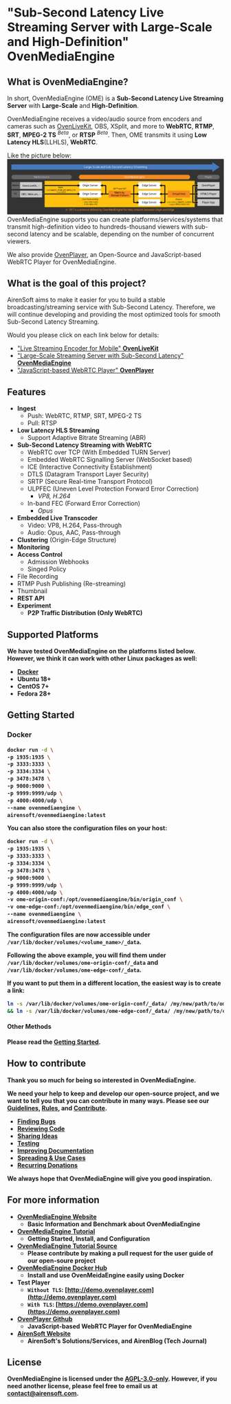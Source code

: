 # "Sub-Second Latency Live Streaming Server with Large-Scale and High-Definition" OvenMediaEngine


## What is OvenMediaEngine?

In short, OvenMediaEngine (OME) is a <b>Sub-Second Latency Live Streaming Server</b> with <b>Large-Scale</b> and <b>High-Definition</b>.

OvenMediaEngine receives a video/audio source from encoders and cameras such as [OvenLiveKit](https://www.ovenmediaengine.com/olk), OBS, XSplit, and more to <b>WebRTC</b>, <b>RTMP</b>, <b>SRT</b>, <b>MPEG-2 TS</b> <sup><i>Beta</sup></i>, or <b>RTSP</b> <sup><i>Beta</sup></i>.  Then, OME transmits it using <b>Low Latency HLS</b>(LLHLS), <b>WebRTC</b>.

Like the picture below:
<img src="dist/OME_Overview_GitHub_220117.svg" style="max-width: 100%; height: auto;">
OvenMediaEngine supports you can create platforms/services/systems that transmit high-definition video to hundreds-thousand viewers with sub-second latency and be scalable, depending on the number of concurrent viewers.

We also provide [OvenPlayer](https://github.com/AirenSoft/OvenPlayer), an Open-Source and JavaScript-based WebRTC Player for OvenMediaEngine.


## What is the goal of this project?

AirenSoft aims to make it easier for you to build a stable broadcasting/streaming service with Sub-Second Latency.
Therefore, we will continue developing and providing the most optimized tools for smooth Sub-Second Latency Streaming.

Would you please click on each link below for details:
* ["Live Streaming Encoder for Mobile" <b>OvenLiveKit](https://www.ovenmediaengine.com/olk)</b>
* ["Large-Scale Streaming Server with Sub-Second Latency" <b>OvenMediaEngine](https://www.ovenmediaengine.com/ome)</b>
* ["JavaScript-based WebRTC Player" <b>OvenPlayer](https://www.ovenmediaengine.com/ovenplayer)</b>


## Features

* <b>Ingest</b>
  * Push: WebRTC, RTMP, SRT, MPEG-2 TS
  * Pull: RTSP
* <b>Low Latency HLS Streaming</b> 
  * Support Adaptive Bitrate Streaming (ABR)
* <b>Sub-Second Latency Streaming with WebRTC</b>
  * WebRTC over TCP (With Embedded TURN Server)
  * Embedded WebRTC Signalling Server (WebSocket based)
  * ICE (Interactive Connectivity Establishment)
  * DTLS (Datagram Transport Layer Security)
  * SRTP (Secure Real-time Transport Protocol)
  * ULPFEC (Uneven Level Protection Forward Error Correction)
    * <i>VP8, H.264</i>
  * In-band FEC (Forward Error Correction)
    * <i>Opus</i>
* <b>Embedded Live Transcoder</b>
  * Video: VP8, H.264, Pass-through
  * Audio: Opus, AAC, Pass-through
* <b>Clustering</b> (Origin-Edge Structure)
* <b>Monitoring</b>
* <b>Access Control</b>
  * Admission Webhooks
  * Singed Policy
* File Recording
* RTMP Push Publishing (Re-streaming)
* Thumbnail
* <b>REST API<b>
* <b>Experiment</b>
  * P2P Traffic Distribution (Only WebRTC)


## Supported Platforms

We have tested OvenMediaEngine on the platforms listed below. However, we think it can work with other Linux packages as well:

* [Docker](https://hub.docker.com/r/airensoft/ovenmediaengine)
* Ubuntu 18+
* CentOS 7+
* Fedora 28+


## Getting Started

### Docker

```bash
docker run -d \
-p 1935:1935 \
-p 3333:3333 \
-p 3334:3334 \
-p 3478:3478 \
-p 9000:9000 \
-p 9999:9999/udp \
-p 4000:4000/udp \
--name ovenmediaengine \
airensoft/ovenmediaengine:latest
```

You can also store the configuration files on your host:

```bash
docker run -d \
-p 1935:1935 \
-p 3333:3333 \
-p 3334:3334 \
-p 3478:3478 \
-p 9000:9000 \
-p 9999:9999/udp \
-p 4000:4000/udp \
-v ome-origin-conf:/opt/ovenmediaengine/bin/origin_conf \
-v ome-edge-conf:/opt/ovenmediaengine/bin/edge_conf \
--name ovenmediaengine \
airensoft/ovenmediaengine:latest
```

The configuration files are now accessible under `/var/lib/docker/volumes/<volume_name>/_data`.

Following the above example, you will find them under `/var/lib/docker/volumes/ome-origin-conf/_data` and `/var/lib/docker/volumes/ome-edge-conf/_data`.

If you want to put them in a different location, the easiest way is to create a link:
```bash
ln -s /var/lib/docker/volumes/ome-origin-conf/_data/ /my/new/path/to/ome-origin-conf \
&& ln -s /var/lib/docker/volumes/ome-edge-conf/_data/ /my/new/path/to/ome-edge-conf
```

#### Other Methods

Please read the [Getting Started](https://airensoft.gitbook.io/ovenmediaengine/getting-started).


## How to contribute

Thank you so much for being so interested in OvenMediaEngine.

We need your help to keep and develop our open-source project, and we want to tell you that you can contribute in many ways. Please see our [Guidelines](CONTRIBUTING.md), [Rules](CODE_OF_CONDUCT.md), and [Contribute](https://www.ovenmediaengine.com/contribute).

- [Finding Bugs](https://github.com/AirenSoft/OvenMediaEngine/blob/master/CONTRIBUTING.md#finding-bugs)
- [Reviewing Code](https://github.com/AirenSoft/OvenMediaEngine/blob/master/CONTRIBUTING.md#reviewing-code)
- [Sharing Ideas](https://github.com/AirenSoft/OvenMediaEngine/blob/master/CONTRIBUTING.md#sharing-ideas)
- [Testing](https://github.com/AirenSoft/OvenMediaEngine/blob/master/CONTRIBUTING.md#testing)
- [Improving Documentation](https://github.com/AirenSoft/OvenMediaEngine/blob/master/CONTRIBUTING.md#improving-documentation)
- [Spreading & Use Cases](https://github.com/AirenSoft/OvenMediaEngine/blob/master/CONTRIBUTING.md#spreading--use-cases)
- [Recurring Donations](https://github.com/AirenSoft/OvenMediaEngine/blob/master/CONTRIBUTING.md#recurring-donations)

We always hope that OvenMediaEngine will give you good inspiration.


## For more information

* [OvenMediaEngine Website](https://ovenmediaengine.com) 
  * Basic Information and Benchmark about OvenMediaEngine
* [OvenMediaEngine Tutorial](https://airensoft.gitbook.io/ovenmediaengine/)
  * Getting Started, Install, and Configuration
* [OvenMediaEngine Tutorial Source](https://github.com/AirenSoft/OvenMediaEngineDocs)
  * Please contribute by making a pull request for the user guide of our open-soure project
* [OvenMediaEngine Docker Hub](https://hub.docker.com/r/airensoft/ovenmediaengine)
  * Install and use OvenMeidaEngine easily using Docker
* Test Player
  * `Without TLS`: [http://demo.ovenplayer.com](http://demo.ovenplayer.com)
  * `With TLS`: [https://demo.ovenplayer.com](https://demo.ovenplayer.com)
* [OvenPlayer Github](https://github.com/AirenSoft/OvenPlayer)
  * JavaScript-based WebRTC Player for OvenMediaEngine
* [AirenSoft Website](https://www.airensoft.com/)
  * AirenSoft's Solutions/Services, and AirenBlog (Tech Journal)


## License

OvenMediaEngine is licensed under the [AGPL-3.0-only](LICENSE).
However, if you need another license, please feel free to email us at [contact@airensoft.com](mailto:contact@airensoft.com).
